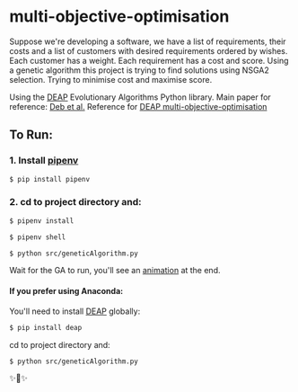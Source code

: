 # multi-objective-optimisation

Suppose we're developing a software, we have a list of requirements,
their costs and a list of customers with desired requirements ordered by wishes.
Each customer has a weight. Each requirement has a cost and score. Using a genetic algorithm
this project is trying to find solutions using NSGA2 selection.
Trying to minimise cost and maximise score.

Using the [DEAP](https://github.com/DEAP/deap) Evolutionary Algorithms Python library.
Main paper for reference: [Deb et al.](http://ieeexplore.ieee.org/document/996017/)
Reference for [DEAP multi-objective-optimisation](https://github.com/lmarti/evolutionary-computation-course/blob/master/AEC.06%20-%20Evolutionary%20Multi-Objective%20Optimization.ipynb)

## To Run:
### 1. Install [pipenv](https://github.com/kennethreitz/pipenv)
```bash
$ pip install pipenv
```

### 2. cd to project directory and:
```bash
$ pipenv install
```

```bash
$ pipenv shell
```
```bash
$ python src/geneticAlgorithm.py
```
Wait for the GA to run, you'll see an [animation](https://youtu.be/xeNv6VDH004) at the end.

#### If you prefer using Anaconda:
You'll need to install [DEAP](https://github.com/DEAP/deap) globally:
```bash
$ pip install deap
```

cd to project directory and:

```bash
$ python src/geneticAlgorithm.py
```

✨🍰✨
